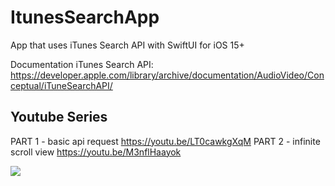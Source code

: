 # ItunesSearchApp

App that uses iTunes Search API
with SwiftUI for iOS 15+

Documentation iTunes Search API:
https://developer.apple.com/library/archive/documentation/AudioVideo/Conceptual/iTuneSearchAPI/


## Youtube Series
PART 1 - basic api request https://youtu.be/LT0cawkgXqM
PART 2 - infinite scroll view https://youtu.be/M3nflHaayok


![](images/screen_recording.gif)
